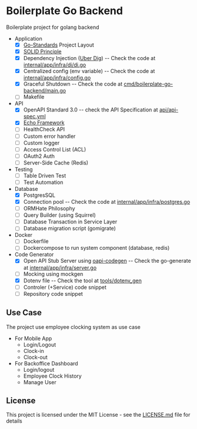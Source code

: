 # Boilerplate Go Backend

Boilerplate project for golang backend

- Application
    - [X] [Go-Standards](https://github.com/golang-standards/project-layout) Project Layout
    - [x] [SOLID Principle](https://en.wikipedia.org/wiki/SOLID)
    - [x] Dependency Injection ([Uber Dig](https://github.com/uber-go/dig)) -- Check the code at [internal/app/infra/di/di.go](internal/app/infra/di/di.go)
    - [x] Centralized config (env variable) -- Check the code at [internal/app/infra/config.go](internal/app/infra/config.go)
    - [x] Graceful Shutdown -- Check the code at [cmd/boilerplate-go-backend/main.go](cmd/boilerplate-go-backend/main.go)
    - [ ] Makefile
- API
    - [x] OpenAPI Standard 3.0 -- check the API Specification at [api/api-spec.yml](api/api-spec.yml)
    - [x] [Echo Framework](https://echo.labstack.com/)
    - [ ] HealthCheck API
    - [ ] Custom error handler
    - [ ] Custom logger 
    - [ ] Access Control List (ACL)
    - [ ] OAuth2 Auth
    - [ ] Server-Side Cache (Redis)
- Testing
    - [ ] Table Driven Test
    - [ ] Test Automation
- Database
    - [x] PostgresSQL
    - [x] Connection pool -- Check the code at [internal/app/infra/postgres.go](internal/app/infra/postgres.go)
    - [ ] ORMHate Philosophy
    - [ ] Query Builder (using Squirrel)
    - [ ] Database Transaction in Service Layer
    - [ ] Database migration script (gomigrate)
- Docker
    - [ ] Dockerfile 
    - [ ] Dockercompose to run system component (database, redis)
- Code Generator
    - [x] Open API Stub Server using [oapi-codegen](github.com/deepmap/oapi-codegen) -- Check the go-generate at [internal/app/infra/server.go](internal/app/infra/server.go) 
    - [ ] Mocking using mockgen
    - [x] Dotenv file -- Check the tool at [tools/dotenv_gen](tools/dotenv_gen/README.md)
    - [ ] Controler (+Service) code snippet
    - [ ] Repository code snippet

## Use Case

The project use employee clocking system as use case
- For Mobile App 
    - Login/Logout
    - Clock-in
    - Clock-out
- For Backoffice Dashboard
    - Login/logout
    - Employee Clock History
    - Manage User

## License

This project is licensed under the MIT License - see the [LICENSE.md](LICENSE.md) file for details
